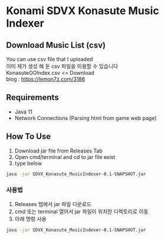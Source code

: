 # Konami SDVX Konasute Music Indexer
## Download Music List (csv)
You can use csv file that I uploaded   
이미 제가 생성 해 둔 csv 파일을 이용할 수 있습니다   
KonasuteOOIndex.csv <= Download   
blog : https://lemon7z.com/3186
## Requirements
- Java 11
- Network Connections (Parsing html from game web page)
## How To Use
1. Download jar file from Releases Tab
2. Open cmd/terminal and cd to jar file exist
3. type below
```bash
java -jar SDVX_Konasute_MusicIndexer-0.1-SNAPSHOT.jar
```
### 사용법
1. Releases 탭에서 jar 파일 다운로드
2. cmd 또는 terminal 열어서 jar 파일이 위치한 디렉토리로 이동
3. 아래 명령 사용
```bash
java -jar SDVX_Konasute_MusicIndexer-0.1-SNAPSHOT.jar
```
